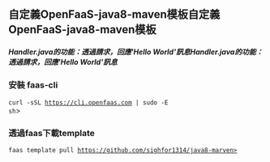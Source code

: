 ## 自定義OpenFaaS-java8-maven模板自定義OpenFaaS-java8-maven模板

##### Handler.java的功能：透過請求，回應'Hello World'訊息Handler.java的功能：透過請求，回應'Hello World'訊息
### 安裝 faas-cli
<code>curl -sSL https://cli.openfaas.com | sudo -E sh</code>>
### 透過faas下載template
<code>faas template pull  https://github.com/sighfor1314/java8-marven></code>